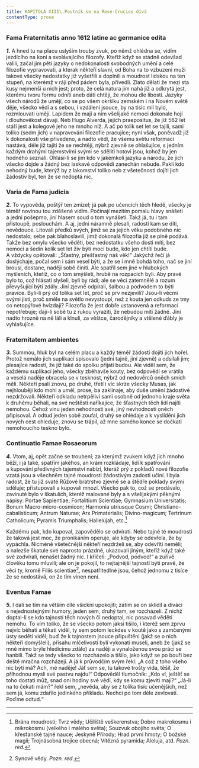 ```yaml
---
title: KAPITOLA XIII\.Poutník se na Rose-Crucios dívá
contentType: prose
---
```


<section>

### Fama Fraternitatis anno 1612 latine ac germanice edita

**_1._** A hned tu na placu uslyším trouby zvuk, po němž ohlédna se, vidím jezdícího na koni a svolávajícího filozofy. Kteříž když se stádně odevšad valili, začal jim pěti jazyky o nedokonalosti svobodných umění a celé filozofie vypravovati, a kterak někteří slavní, od Boha na to vzbuzeni muži takové všecky nedostatky již vyšetřili a doplnili a moudrost lidskou na ten stupeň, na kterémž v ráji před pádem byla, přivedli. Zlato dělati že mezi sta kusy nejmenší u nich jest; proto, že celá natura jim nahá již a odkrytá jest, kterému tvoru formu odníti aneb dáti chtějí, že mohou dle libosti. Jazyky všech národů že umějí, co se po všem okršlku zemském i na Novém světě děje, všecko vědí a s sebou, i vzdáleni jsouce, by na tisíc mil bylo, rozmlouvati umějí. Lapidem že mají a ním všelijaké nemoci dokonale hojí i dlouhověkost dávají. Neb Hugo Alverda, jejich praepositus, že již 562 let stáří jest a kolegové jeho ne mnoho níž. A ač po tolik set let se tajili, sami toliko (sedm jich) v napravování filozofie pracujíce; nyní však, poněvadž již k dokonalosti vše přivedeno, a nadto vědí, že všemu světu reformací nastává, déle již tajiti že se nechtějí, nýbrž zjevně se ohlašujíce, s jedním každým drahými tajemstvími svými se sděliti hotovi jsou, kohož by jen hodného seznali. Ohlásí-li se jim kdo v jakémkoli jazyku a národu, že jich všecko dojde a žádný bez laskavé odpovědi zanechán nebude. Pakli kdo nehodný bude, kterýž by z lakomství toliko neb z všetečnosti dojíti jich žádostiv byl, ten že se nedoptá nic.

### Varia de Fama judicia

**_2._** To vypověda, poštýř ten zmizel; já pak po učencích těch hledě, všecky je téměř novinou tou zděšené vidím. Počínají mezitím pomalu hlavy snášeti a jedni pošepmo, jiní hlasem soud o tom vynášeti. Takž já, tu i tam přistoupě, poslouchám. A aj, jedni náramně plesali, radostí kam se díti, nevědouce. Litovali předků svých, jimž se za jejich věku podobného nic nedostalo; sebe pak blahoslavili, jimž dokonalá filozofia již se plně podává. Takže bez omylu všecko věděti, bez nedostatku všeho dosti míti, bez nemoci a šedin kolik set let živ býti moci bude, kdo jen chtíti bude. A vždycky opětovali: „Šťastný, přešťastný náš věk!“ Jakýchž řečí já doslýchaje, počal sem i sám vesel býti, a že se i mně bohdá toho, nač se jiní brousí, dostane, naději sobě činiti. Ale spatřil sem jiné v hlubokých myšleních, kteříž, co o tom smýšleti, hrubě na rozpacích byli. Aby pravé bylo to, což hlásati slyšeli, byli by rádi; ale se věci zatemnělé a rozum převyšující býti zdály. Jiní zjevně odpírali, šalbou a podvodem to býti pravíce. Byli-li prý od tolika set let, proč se prv nezjevili? Jsou-li věcmi svými jisti, proč směle na světlo nevystoupí, než z kouta jen odkuds ze tmy co netopýřové hvízdají? Filozofia že jest dobře ustanovená a reformací nepotřebuje; dají-li sobě tu z rukou vyraziti, že nebudou míti žádné. Jiní nadto hrozně na ně láli a klnuli, za věštce, čarodějníky a vtělené ďábly je vyhlašujíce.

### Fraternitatem ambientes

**_3._** Summou, hluk byl na celém placu a každý téměř žádostí dojíti jich hořel. Protož nemálo jich suplikací spisovalo (jedni tajně, jiní zjevně) a odsílali jim; plesajíce radostí, že již také do spolku přijati budou. Ale viděl sem, že každému suplikací jeho, všecky zběhavše kouty, bez odpovědí se vrátila a veselá naděje obracela se v tesknost, nýbrž od nedověrců oněch smích měli. Někteří psali znovu, po druhé, třetí i víc skrze všecky Musas, jak nejhlouběji kdo mohl a uměl, prose, ba zaklínaje, aby duše umění žádostivé nezdržovali. Někteří odkladu netrpěliví sami osobně od jednoho kraje světa k druhému běhali, na své neštěstí naříkajíce, že šťastných těch lidí najíti nemohou. Čehož vinu jeden nehodnosti své, jiný nevhodnosti oněch připisoval. A odtud jeden sobě zoufal, druhý se ohlédaje a k vyslídění jich nových cest ohleduje, znovu se trápil, až mne samého konce se dočkati nemohoucího teskno bylo.

### Continuatio Famae Rosaeorum

**_4._** Vtom, aj, opět začne se troubení; za kterýmž zvukem když jich mnoho běží, i já také, spatřím jakéhos, an krám rozkládaje, lidí k spatřování a kupování předivných tajemství nabízí, kteráž prý z pokladů nové filozofie vzatá jsou a všechněm tajné moudrosti žádostivým zadosti učiní. I byla radost, že tu již svaté Růžové bratrstvo zjevně se a štědře poklady svými sděluje; přistupovali a kupovali mnozí. Všecko pak to, což se prodávalo, zavinuté bylo v škatulích, kteréž malované byly a s všelijakými pěknými nápisy: Portae Sapientiae; Fortalitium Scientiae; Gymnasium Universitatis; Bonum Macro-micro-cosmicon; Harmonia utriusque Cosmi; Christiano-cabalisticum; Antrum Naturae; Arx Primaterialis; Divino-magicum; Tertrinum Catholicum; Pyramis Triumphalis; Hallelujah, etc.[^11]

Každému pak, kdo kupoval, zapovědělo se odvírati. Nebo tajné té moudrosti že taková jest moc, že pronikáním operuje, ale kdyby se odevřela, že by vypáchla. Nicméně všetečnější někteří nezdrželi se, aby odevříti neměli; a nalezše škatule své naprosto prázdné, ukazovali jiným, kteříž když také své zodvírali, nenašel žádný nic. I křičeli: „Podvod, podvod!“ a zuřivě člověku tomu mluvili; ale on je pokojil, to nejtajnější tajností býti pravě, že věci ty, kromě Filiis scientiae[^12], nespatřitedlné jsou, čehož jednomu z tisíce že se nedostává, on že tím vinen není.

### Eventus Famae

**_5._** I dali se tím na větším díle všickni upokojiti; zatím se on sklidil a diváci s nejednostejnými humory, jeden sem, druhý tam, se rozcházeli. Z nichž doptal-li se kdo tajností těch nových či nedoptal, nic posavad věděti nemohu. To vím toliko, že se všecko potom jaksi tišilo, i kteréž sem zprvu nejvíc běhati a těkati viděl, ty sem potom leckdes v koutě jako s zamčenými ústy seděti viděl; buď že k tajnostem jsouce připuštěni (jakž se o nich někteří domýšleli), přísahu mlčelivosti byli vykonati museli, aneb že (jakž se mně mimo brýle hledícímu zdálo) za naději a vynaloženou svou práci se hanbili. Takž se tedy všecko to rozcházelo a tišilo, jako když se po bouři bez deště mračna rozcházejí. A já k průvodčím svým řekl: „A což z toho všeho nic býti má? Ach, mé naděje! Jáť sem se, tu takové trošty vida, těšil, že příhodnou mysli své pastvu najdu!“ Odpověděl tlumočník: „Kdo ví, ještěť se toho dostati můž, snad oni hodiny své vědí, kdy se komu zjeviti mají?“ „Já-li na to čekati mám?“ řekl sem, „nevěda, aby se z tolika tisíc učenějších, než sem já, komu zdařilo jedinkého příkladu. Nechci po tom déle zevlovati. Poďme odtud.“

* * *

[^11]: Brána moudrosti; Tvrz vědy; Učiliště veškerenstva; Dobro makrokosmu i mikrokosmu (velkého i malého světa); Souzvuk obojího světa; O křesťanské tajné nauce; Jeskyně Přírody; Hrad první hmoty; O božské magii; Trojnásobná trojice obecná; Vítězná pyramida; Aleluja, atd. _Pozn. red._

[^12]: Synové vědy. _Pozn. red._

</section>
